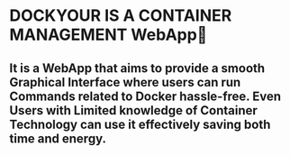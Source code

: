 # DOCKYOUR IS A CONTAINER MANAGEMENT WebApp🐳
##  It is a WebApp that aims to provide a smooth Graphical Interface where users can run Commands related to Docker hassle-free. Even Users with Limited knowledge of Container Technology can use it effectively saving both time and energy.
